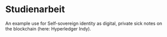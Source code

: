 # Studienarbeit

An example use for Self-sovereign identity as digital, private sick notes on the blockchain (here: Hyperledger Indy).
